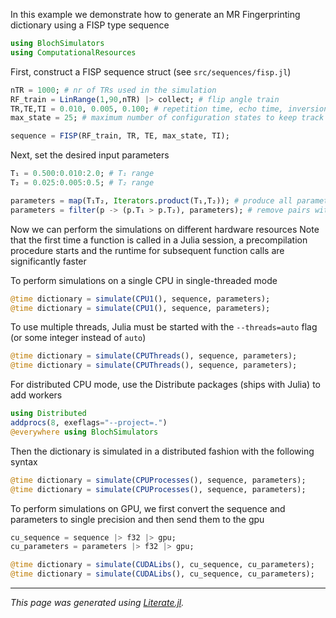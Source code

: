 In this example we demonstrate how to generate an MR Fingerprinting
dictionary using a FISP type sequence

````julia
using BlochSimulators
using ComputationalResources
````

First, construct a FISP sequence struct (see `src/sequences/fisp.jl`)

````julia
nTR = 1000; # nr of TRs used in the simulation
RF_train = LinRange(1,90,nTR) |> collect; # flip angle train
TR,TE,TI = 0.010, 0.005, 0.100; # repetition time, echo time, inversion delay
max_state = 25; # maximum number of configuration states to keep track of

sequence = FISP(RF_train, TR, TE, max_state, TI);
````

Next, set the desired input parameters

````julia
T₁ = 0.500:0.010:2.0; # T₁ range
T₂ = 0.025:0.005:0.5; # T₂ range

parameters = map(T₁T₂, Iterators.product(T₁,T₂)); # produce all parameter pairs
parameters = filter(p -> (p.T₁ > p.T₂), parameters); # remove pairs with T₂ ≤ T₁
````

Now we can perform the simulations on different hardware resources
Note that the first time a function is called in a Julia session,
a precompilation procedure starts and the runtime for subsequent function
calls are significantly faster

To perform simulations on a single CPU in single-threaded mode

````julia
@time dictionary = simulate(CPU1(), sequence, parameters);
@time dictionary = simulate(CPU1(), sequence, parameters);
````

To use multiple threads, Julia must be started with the `--threads=auto`
flag (or some integer instead of `auto`)

````julia
@time dictionary = simulate(CPUThreads(), sequence, parameters);
@time dictionary = simulate(CPUThreads(), sequence, parameters);
````

For distributed CPU mode, use the Distribute packages (ships with Julia)
to add workers

````julia
using Distributed
addprocs(8, exeflags="--project=.")
@everywhere using BlochSimulators
````

Then the dictionary is simulated in a distributed fashion with the following syntax

````julia
@time dictionary = simulate(CPUProcesses(), sequence, parameters);
@time dictionary = simulate(CPUProcesses(), sequence, parameters);
````

To perform simulations on GPU, we first convert the sequence and parameters
to single precision and then send them to the gpu

````julia
cu_sequence = sequence |> f32 |> gpu;
cu_parameters = parameters |> f32 |> gpu;

@time dictionary = simulate(CUDALibs(), cu_sequence, cu_parameters);
@time dictionary = simulate(CUDALibs(), cu_sequence, cu_parameters);
````

---

*This page was generated using [Literate.jl](https://github.com/fredrikekre/Literate.jl).*

